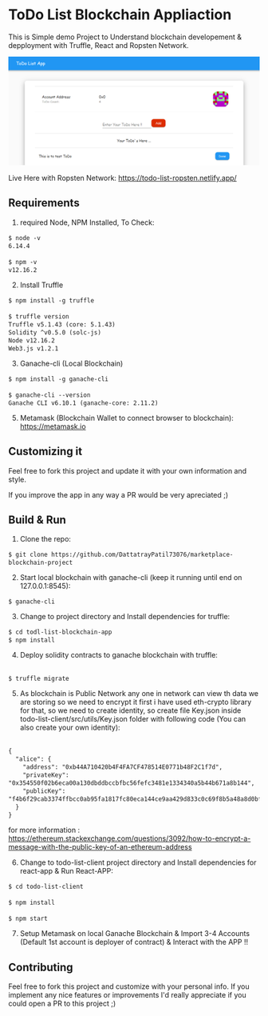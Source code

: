# ToDo List Blockchain Appliaction

This is Simple demo Project to Understand blockchain developement & depployment with Truffle, React and Ropsten Network.

![alt text](https://raw.githubusercontent.com/DattatrayPatil73076/todo-list-blockchain-app/main/todo-list-blockchain-app.png)

Live Here with Ropsten Network: https://todo-list-ropsten.netlify.app/

## Requirements

1. required Node, NPM Installed, To Check:

```console
$ node -v
6.14.4

$ npm -v
v12.16.2
```

2. Install Truffle

```console
$ npm install -g truffle

$ truffle version
Truffle v5.1.43 (core: 5.1.43)
Solidity ^v0.5.0 (solc-js)
Node v12.16.2
Web3.js v1.2.1
```

3. Ganache-cli (Local Blockchain)

```console
$ npm install -g ganache-cli

$ ganache-cli --version
Ganache CLI v6.10.1 (ganache-core: 2.11.2)
```

5. Metamask (Blockchain Wallet to connect browser to blockchain):
   https://metamask.io

## Customizing it

Feel free to fork this project and update it with your own information and style.

If you improve the app in any way a PR would be very apreciated ;)

## Build & Run

1. Clone the repo:

```console
$ git clone https://github.com/DattatrayPatil73076/marketplace-blockchain-project
```

2. Start local blockchain with ganache-cli (keep it running until end on 127.0.0.1:8545):

```console
$ ganache-cli
```

3. Change to project directory and Install dependencies for truffle:

```console
$ cd todl-list-blockchain-app
$ npm install
```

4. Deploy solidity contracts to ganache blockchain with truffle:

```console

$ truffle migrate

```

5. As blockchain is Public Network any one in network can view th data we are storing so we need to encrypt it first i have used eth-crypto library for that, so we need to create identity,
so create file Key.json inside todo-list-client/src/utils/Key.json folder with following code (You can also create your own identity):

```console

{
  "alice": {
    "address": "0xb44A710420b4F4FA7CF478514E0771b48F2C1f7d",
    "privateKey": "0x354550f02b6eca00a130dbddbccbfbc56fefc3481e1334340a5b44b671a8b144",
    "publicKey": "f4b6f29cab3374ffbcc0ab95fa1817fc80eca144ce9aa429d833c0c69f8b5a48a8d0bf2fb555df59431916d85933ca46a4cb363f9f0e96db5dab19c85519d112"
  }
}

```

for more information : https://ethereum.stackexchange.com/questions/3092/how-to-encrypt-a-message-with-the-public-key-of-an-ethereum-address



6. Change to todo-list-client project directory and Install dependencies for react-app & Run React-APP:

```console
$ cd todo-list-client

$ npm install

$ npm start

```

7. Setup Metamask on local Ganache Blockchain & Import 3-4 Accounts
   (Default 1st account is deployer of contract) & Interact with the APP !!

## Contributing

Feel free to fork this project and customize with your personal info. If you implement any nice features or improvements I'd really appreciate if you could open a PR to this project ;)
